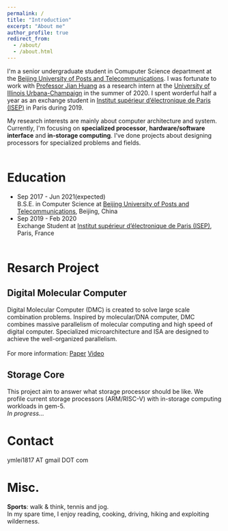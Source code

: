 ```yaml
---
permalink: /
title: "Introduction"
excerpt: "About me"
author_profile: true
redirect_from: 
  - /about/
  - /about.html
---
```


I'm a senior undergraduate student in Comuputer Science department at the [Beijing University of Posts and Telecommunications](https://en.wikipedia.org/wiki/Beijing_University_of_Posts_and_Telecommunications). I was fortunate to work with [Professor Jian Huang](http://jianh.web.engr.illinois.edu/) as a research intern at the [University of Illinois Urbana-Champaign](https://illinois.edu/) in the summer of 2020. I spent worderful half a year as an exchange student in [Institut supérieur d’électronique de Paris (ISEP)](https://en.isep.fr/) in Paris during 2019.

My research interests are mainly about computer architecture and system. Currently, I'm focusing on **specialized processor**, **hardware/software interface** and **in-storage computing**. I've done projects about designing processors for specialized problems and fields.
<br><br>

Education
======
* Sep 2017 - Jun 2021(expected)<br>B.S.E. in Computer Science at [Beijing University of Posts and Telecommunications](https://en.wikipedia.org/wiki/Beijing_University_of_Posts_and_Telecommunications), Beijing, China
* Sep 2019 - Feb 2020<br>Exchange Student at [Institut supérieur d’électronique de Paris (ISEP)](https://en.isep.fr/), Paris, France<br><br>

Resarch Project
======

Digital Molecular Computer
------
Digital Molecular Computer (DMC) is created to solve large scale combination problems. Inspired by molecular/DNA computer, DMC combines massive parallelism of molecular computing and high speed of digital computer. Specialized microarchitecture and ISA are designed to achieve the well-organized parallelism.<br><br>
For more information: [Paper](ymlei/github.io/files/DMC.pdf) [Video](https://www.youtube.com/watch?v=QWBxIEiYPYo)


Storage Core
------
This project aim to answer what storage processor should be like. We profile current storage processors (ARM/RISC-V) with in-storage computing workloads in gem-5.<br>
*In progress...*<br>

Contact
======
ymlei1817 AT gmail DOT com<br>

Misc.
======
 **Sports**: walk & think, tennis and jog.<br>
 In my spare time, I enjoy reading, cooking, driving, hiking and exploiting wilderness.
<br><br>
<div>
<script type="text/javascript" id="clustrmaps" src="//cdn.clustrmaps.com/map_v2.js?cl=ffffff&w=300&t=n&d=TkK2eJ11m3O6vUTwz881CpCP86xJPuA0Mgpse9p16bE"></script>
 </div>

